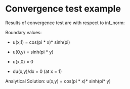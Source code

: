# Convergence test example
Results of convergence test are with respect to inf_norm:

Boundary values:

- u(x,1) = cos(pi * x)* sinh(pi)

- u(0,y) = sinh(pi * y)

- u(x,0) = 0

- du(x,y)/dx = 0 (at x = 1)

Analytical Solution: u(x,y) = cos(pi * x)* sinh(pi* y)
